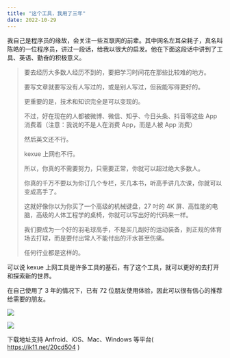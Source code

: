 ```yaml
---
title: "这个工具，我用了三年"
date: 2022-10-29
---
```


我自己是程序员的缘故，会关注一些互联网的前辈。其中网名左耳朵耗子，真名叫陈皓的一位程序员，讲过一段话，给我以很大的启发。他在下面这段话中讲到了工具、英语、勤奋的积极意义。

<blockquote class="blockquote">

要去经历大多数人经历不到的，要把学习时间花在那些比较难的地方。

要写文章就要写没有人写过的，或是别人写过，但我能写得更好的。

更重要的是，技术和知识完全是可以变现的。

不过，好在现在的人都被微博、微信、知乎、今日头条、抖音等这些 App 消费着（注意：我说的不是人在消费 App，而是人被 App 消费）

然后英文还不行。

kexue 上网也不行。

所以，你真的不需要努力，只需要正常，你就可以超过绝大多数人。

你真的千万不要以为你订几个专栏，买几本书，听高手讲几次课，你就可以变成高手了。

这就好像你以为你买了一个高级的机械键盘，27 吋的 4K 屏、高性能的电脑，高级的人体工程学的桌椅，你就可以写出好的代码来一样。

我们要成为一个好的羽毛球高手，不是买几副好的运动装备，到正规的体育场去打球，而是要付出常人不能付出的汗水甚至伤痛。

任何行业都是这样的。

</blockquote>

可以说 kexue 上网工具是许多工具的基石，有了这个工具，就可以更好的去打开和探索新的世界。

在自己使用了 3 年的情况下，已有 72 位朋友使用体验，因此可以很有信心的推荐给需要的朋友。

![](https://media.heptabase.com/v1/images/000623fa-7414-464a-a7e7-df56e0f3800b/4c831289-097e-4cd7-8a1f-4ba7f6a74154/threeyear.png)

![](https://media.heptabase.com/v1/images/000623fa-7414-464a-a7e7-df56e0f3800b/525c0538-834f-4937-a1f4-0628144546ce/WechatIMG66.jpeg)

下载地址支持 Anfroid、iOS、Mac、Windows 等平台( <https://ik11.net/20cd504> )
